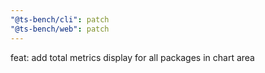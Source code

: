 ```yaml
---
"@ts-bench/cli": patch
"@ts-bench/web": patch
---
```


feat: add total metrics display for all packages in chart area
